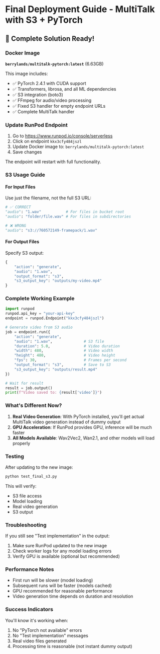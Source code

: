 # Final Deployment Guide - MultiTalk with S3 + PyTorch

## 🚀 Complete Solution Ready!

### Docker Image
**`berrylands/multitalk-pytorch:latest`** (6.63GB)

This image includes:
- ✅ PyTorch 2.4.1 with CUDA support
- ✅ Transformers, librosa, and all ML dependencies
- ✅ S3 integration (boto3)
- ✅ FFmpeg for audio/video processing
- ✅ Fixed S3 handler for empty endpoint URLs
- ✅ Complete MultiTalk handler

### Update RunPod Endpoint

1. Go to https://www.runpod.io/console/serverless
2. Click on endpoint `kkx3cfy484jszl`
3. Update Docker image to: `berrylands/multitalk-pytorch:latest`
4. Save changes

The endpoint will restart with full functionality.

### S3 Usage Guide

#### For Input Files
Use just the filename, not the full S3 URL:
```python
# ✅ CORRECT
"audio": "1.wav"           # For files in bucket root
"audio": "folder/file.wav" # For files in subdirectories

# ❌ WRONG
"audio": "s3://760572149-framepack/1.wav"
```

#### For Output Files
Specify S3 output:
```python
{
    "action": "generate",
    "audio": "1.wav",
    "output_format": "s3",
    "s3_output_key": "outputs/my-video.mp4"
}
```

### Complete Working Example

```python
import runpod
runpod.api_key = "your-api-key"
endpoint = runpod.Endpoint("kkx3cfy484jszl")

# Generate video from S3 audio
job = endpoint.run({
    "action": "generate",
    "audio": "1.wav",              # S3 file
    "duration": 5.0,               # Video duration
    "width": 480,                  # Video width
    "height": 480,                 # Video height
    "fps": 30,                     # Frames per second
    "output_format": "s3",         # Save to S3
    "s3_output_key": "outputs/result.mp4"
})

# Wait for result
result = job.output()
print(f"Video saved to: {result['video']}")
```

### What's Different Now?

1. **Real Video Generation**: With PyTorch installed, you'll get actual MultiTalk video generation instead of dummy output
2. **GPU Acceleration**: If RunPod provides GPU, inference will be much faster
3. **All Models Available**: Wav2Vec2, Wan2.1, and other models will load properly

### Testing

After updating to the new image:
```bash
python test_final_s3.py
```

This will verify:
- S3 file access
- Model loading
- Real video generation
- S3 output

### Troubleshooting

If you still see "Test implementation" in the output:
1. Make sure RunPod updated to the new image
2. Check worker logs for any model loading errors
3. Verify GPU is available (optional but recommended)

### Performance Notes

- First run will be slower (model loading)
- Subsequent runs will be faster (models cached)
- GPU recommended for reasonable performance
- Video generation time depends on duration and resolution

### Success Indicators

You'll know it's working when:
1. No "PyTorch not available" errors
2. No "Test implementation" messages
3. Real video files generated
4. Processing time is reasonable (not instant dummy output)